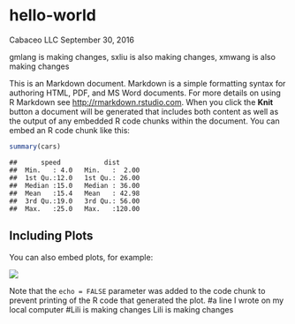 hello-world
================
Cabaceo LLC
September 30, 2016

gmlang is making changes, sxliu is also making changes, xmwang is also making changes


This is an Markdown document. Markdown is a simple formatting syntax for authoring HTML, PDF, and MS Word documents. For more details on using R Markdown see <http://rmarkdown.rstudio.com>. When you click the **Knit** button a document will be generated that includes both content as well as the output of any embedded R code chunks within the document. You can embed an R code chunk like this:


``` r
summary(cars)
```

    ##      speed           dist       
    ##  Min.   : 4.0   Min.   :  2.00  
    ##  1st Qu.:12.0   1st Qu.: 26.00  
    ##  Median :15.0   Median : 36.00  
    ##  Mean   :15.4   Mean   : 42.98  
    ##  3rd Qu.:19.0   3rd Qu.: 56.00  
    ##  Max.   :25.0   Max.   :120.00

Including Plots
---------------

You can also embed plots, for example:

![](foo_files/figure-markdown_github/r%20pressure-1.png)

Note that the `echo = FALSE` parameter was added to the code chunk to prevent printing of the R code that generated the plot.
#a line I wrote on my local computer
#Lili is making changes
Lili is making changes
